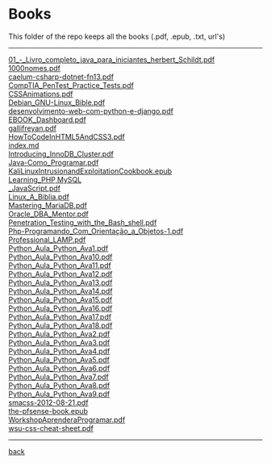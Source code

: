 # Books
This folder of the repo keeps all the books (.pdf, .epub, .txt, url's)

---------------------------
[01_-_Livro_completo_java_para_iniciantes_herbert_Schildt.pdf](01_-_Livro_completo_java_para_iniciantes_herbert_Schildt.pdf)<br>
[1000nomes.pdf](1000nomes.pdf)<br>
[caelum-csharp-dotnet-fn13.pdf](caelum-csharp-dotnet-fn13.pdf)<br>
[CompTIA_PenTest_Practice_Tests.pdf](CompTIA_PenTest_Practice_Tests.pdf)<br>
[CSSAnimations.pdf](CSSAnimations.pdf)<br>
[Debian_GNU-Linux_Bible.pdf](Debian_GNU-Linux_Bible.pdf)<br>
[desenvolvimento-web-com-python-e-django.pdf](desenvolvimento-web-com-python-e-django.pdf)<br>
[EBOOK_Dashboard.pdf](EBOOK_Dashboard.pdf)<br>
[gallifreyan.pdf](gallifreyan.pdf)<br>
[HowToCodeInHTML5AndCSS3.pdf](HowToCodeInHTML5AndCSS3.pdf)<br>
[index.md](index.md)<br>
[Introducing_InnoDB_Cluster.pdf](Introducing_InnoDB_Cluster.pdf)<br>
[Java-Como_Programar.pdf](Java-Como_Programar.pdf)<br>
[KaliLinuxIntrusionandExploitationCookbook.epub](KaliLinuxIntrusionandExploitationCookbook.epub)<br>
[Learning_PHP,MySQL](Learning_PHP,MySQL)<br>
[_JavaScript.pdf](_JavaScript.pdf)<br>
[Linux_A_Biblia.pdf](Linux_A_Biblia.pdf)<br>
[Mastering_MariaDB.pdf](Mastering_MariaDB.pdf)<br>
[Oracle_DBA_Mentor.pdf](Oracle_DBA_Mentor.pdf)<br>
[Penetration_Testing_with_the_Bash_shell.pdf](Penetration_Testing_with_the_Bash_shell.pdf)<br>
[Php-Programando_Com_Orientação_a_Objetos-1.pdf](Php-Programando_Com_Orientação_a_Objetos-1.pdf)<br>
[Professional_LAMP.pdf](Professional_LAMP.pdf)<br>
[Python_Aula_Python_Ava1.pdf](Python_Aula_Python_Ava1.pdf)<br>
[Python_Aula_Python_Ava10.pdf](Python_Aula_Python_Ava10.pdf)<br>
[Python_Aula_Python_Ava11.pdf](Python_Aula_Python_Ava11.pdf)<br>
[Python_Aula_Python_Ava12.pdf](Python_Aula_Python_Ava12.pdf)<br>
[Python_Aula_Python_Ava13.pdf](Python_Aula_Python_Ava13.pdf)<br>
[Python_Aula_Python_Ava14.pdf](Python_Aula_Python_Ava14.pdf)<br>
[Python_Aula_Python_Ava15.pdf](Python_Aula_Python_Ava15.pdf)<br>
[Python_Aula_Python_Ava16.pdf](Python_Aula_Python_Ava16.pdf)<br>
[Python_Aula_Python_Ava17.pdf](Python_Aula_Python_Ava17.pdf)<br>
[Python_Aula_Python_Ava18.pdf](Python_Aula_Python_Ava18.pdf)<br>
[Python_Aula_Python_Ava2.pdf](Python_Aula_Python_Ava2.pdf)<br>
[Python_Aula_Python_Ava3.pdf](Python_Aula_Python_Ava3.pdf)<br>
[Python_Aula_Python_Ava4.pdf](Python_Aula_Python_Ava4.pdf)<br>
[Python_Aula_Python_Ava5.pdf](Python_Aula_Python_Ava5.pdf)<br>
[Python_Aula_Python_Ava6.pdf](Python_Aula_Python_Ava6.pdf)<br>
[Python_Aula_Python_Ava7.pdf](Python_Aula_Python_Ava7.pdf)<br>
[Python_Aula_Python_Ava8.pdf](Python_Aula_Python_Ava8.pdf)<br>
[Python_Aula_Python_Ava9.pdf](Python_Aula_Python_Ava9.pdf)<br>
[smacss-2012-08-21.pdf](smacss-2012-08-21.pdf)<br>
[the-pfsense-book.epub](the-pfsense-book.epub)<br>
[WorkshopAprenderaProgramar.pdf](WorkshopAprenderaProgramar.pdf)<br>
[wsu-css-cheat-sheet.pdf](wsu-css-cheat-sheet.pdf)<br>

---------------------------

[back](../)
